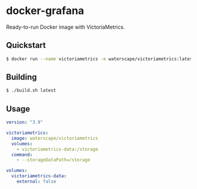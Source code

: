# docker-grafana

Ready-to-run Docker image with VictoriaMetrics.

## Quickstart

```bash
$ docker run --name victoriametrics -e waterscape/victoriametrics:latest
```

## Building

```bash
$ ./build.sh latest
```

## Usage

```yaml
version: "3.9"

victoriametrics:
  image: waterscape/victoriametrics
  volumes:
    - victoriametrics-data:/storage
  command:
    - --storageDataPath=/storage

volumes:
  victoriametrics-data:
    external: false
```
